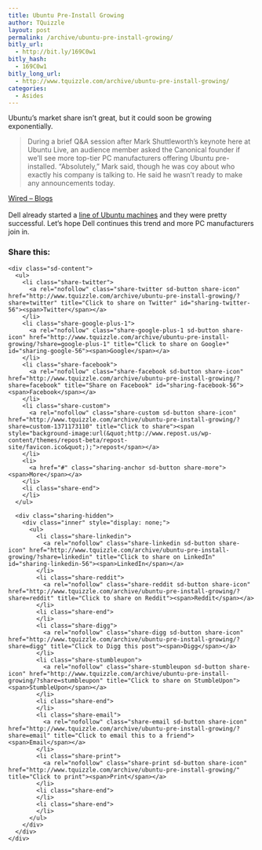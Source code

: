 ```yaml
---
title: Ubuntu Pre-Install Growing
author: TQuizzle
layout: post
permalink: /archive/ubuntu-pre-install-growing/
bitly_url:
  - http://bit.ly/169C0w1
bitly_hash:
  - 169C0w1
bitly_long_url:
  - http://www.tquizzle.com/archive/ubuntu-pre-install-growing/
categories:
  - Asides
---
```

Ubuntu&#8217;s market share isn&#8217;t great, but it could soon be growing exponentially.

<blockquote cite="http://blog.wired.com/monkeybites/2007/07/more-big-name-p.html">
  <p>
    During a brief Q&#038;A session after Mark Shuttleworth&#8217;s keynote here at Ubuntu Live, an audience member asked the Canonical founder if we&#8217;ll see more top-tier PC manufacturers offering Ubuntu pre-installed. &#8220;Absolutely,&#8221; Mark said, though he was coy about who exactly his company is talking to. He said he wasn&#8217;t ready to make any announcements today.
  </p>
</blockquote>

<span class="bqcite"><a rel="nofollow" target="_blank" href="http://blog.wired.com/monkeybites/2007/07/more-big-name-p.html">Wired &#8211; Blogs</a></span>  
<br clear="right" />Dell already started a <a rel="nofollow" target="_blank" href="http://www.dell.com/open">line of Ubuntu machines</a> and they were pretty successful. Let&#8217;s hope Dell continues this trend and more PC manufacturers join in.

<div class="sharedaddy sd-sharing-enabled">
  <div class="robots-nocontent sd-block sd-social sd-social-icon-text sd-sharing">
    <h3 class="sd-title">
      Share this:
    </h3>
    
    <div class="sd-content">
      <ul>
        <li class="share-twitter">
          <a rel="nofollow" class="share-twitter sd-button share-icon" href="http://www.tquizzle.com/archive/ubuntu-pre-install-growing/?share=twitter" title="Click to share on Twitter" id="sharing-twitter-56"><span>Twitter</span></a>
        </li>
        <li class="share-google-plus-1">
          <a rel="nofollow" class="share-google-plus-1 sd-button share-icon" href="http://www.tquizzle.com/archive/ubuntu-pre-install-growing/?share=google-plus-1" title="Click to share on Google+" id="sharing-google-56"><span>Google</span></a>
        </li>
        <li class="share-facebook">
          <a rel="nofollow" class="share-facebook sd-button share-icon" href="http://www.tquizzle.com/archive/ubuntu-pre-install-growing/?share=facebook" title="Share on Facebook" id="sharing-facebook-56"><span>Facebook</span></a>
        </li>
        <li class="share-custom">
          <a rel="nofollow" class="share-custom sd-button share-icon" href="http://www.tquizzle.com/archive/ubuntu-pre-install-growing/?share=custom-1371173110" title="Click to share"><span style="background-image:url(&quot;http://www.repost.us/wp-content/themes/repost-beta/repost-site/favicon.ico&quot;);">repost</span></a>
        </li>
        <li>
          <a href="#" class="sharing-anchor sd-button share-more"><span>More</span></a>
        </li>
        <li class="share-end">
        </li>
      </ul>
      
      <div class="sharing-hidden">
        <div class="inner" style="display: none;">
          <ul>
            <li class="share-linkedin">
              <a rel="nofollow" class="share-linkedin sd-button share-icon" href="http://www.tquizzle.com/archive/ubuntu-pre-install-growing/?share=linkedin" title="Click to share on LinkedIn" id="sharing-linkedin-56"><span>LinkedIn</span></a>
            </li>
            <li class="share-reddit">
              <a rel="nofollow" class="share-reddit sd-button share-icon" href="http://www.tquizzle.com/archive/ubuntu-pre-install-growing/?share=reddit" title="Click to share on Reddit"><span>Reddit</span></a>
            </li>
            <li class="share-end">
            </li>
            <li class="share-digg">
              <a rel="nofollow" class="share-digg sd-button share-icon" href="http://www.tquizzle.com/archive/ubuntu-pre-install-growing/?share=digg" title="Click to Digg this post"><span>Digg</span></a>
            </li>
            <li class="share-stumbleupon">
              <a rel="nofollow" class="share-stumbleupon sd-button share-icon" href="http://www.tquizzle.com/archive/ubuntu-pre-install-growing/?share=stumbleupon" title="Click to share on StumbleUpon"><span>StumbleUpon</span></a>
            </li>
            <li class="share-end">
            </li>
            <li class="share-email">
              <a rel="nofollow" class="share-email sd-button share-icon" href="http://www.tquizzle.com/archive/ubuntu-pre-install-growing/?share=email" title="Click to email this to a friend"><span>Email</span></a>
            </li>
            <li class="share-print">
              <a rel="nofollow" class="share-print sd-button share-icon" href="http://www.tquizzle.com/archive/ubuntu-pre-install-growing/" title="Click to print"><span>Print</span></a>
            </li>
            <li class="share-end">
            </li>
            <li class="share-end">
            </li>
          </ul>
        </div>
      </div>
    </div>
  </div>
</div>